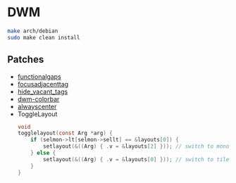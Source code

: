 # DWM
 
```bash
make arch/debian
sudo make clean install
```

## Patches
* [functionalgaps](https://dwm.suckless.org/patches/functionalgaps/dwm-functionalgaps+pertag-6.2.diff)
* [focusadjacenttag](https://dwm.suckless.org/patches/focusadjacenttag/dwm-focusadjacenttag-6.3.diff)
* [hide_vacant_tags](https://dwm.suckless.org/patches/hide_vacant_tags/dwm-hide_vacant_tags-6.4.diff)
* [dwm-colorbar](https://dwm.suckless.org/patches/colorbar/dwm-colorbar-6.3.diff)
* [alwayscenter](https://dwm.suckless.org/patches/alwayscenter/dwm-alwayscenter-20200625-f04cac6.diff)
* ToggleLayout
    ```c
    void
    togglelayout(const Arg *arg) {
        if (selmon->lt[selmon->sellt] == &layouts[0]) {
            setlayout(&((Arg) { .v = &layouts[2] })); // switch to monocle
        } else {
            setlayout(&((Arg) { .v = &layouts[0] })); // switch to tile
        }
    }
    ```

